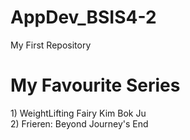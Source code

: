 # AppDev_BSIS4-2
My First Repository
<h1> My Favourite Series </h1>
1) WeightLifting Fairy Kim Bok Ju <br>
2) Frieren: Beyond Journey's End
